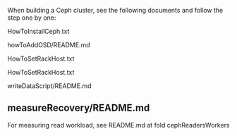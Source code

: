 When building a Ceph cluster, see the following documents and follow the step one by one:

HowToInstallCeph.txt

howToAddOSD/README.md

HowToSetRackHost.txt

HowToSetRackHost.txt

writeDataScript/README.md

measureRecovery/README.md
--------------------------------

For measuring read workload, see README.md at fold cephReadersWorkers
